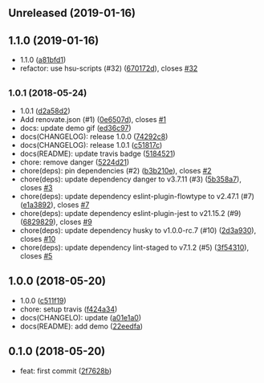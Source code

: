## Unreleased (2019-01-16)

## 1.1.0 (2019-01-16)

- 1.1.0 ([a81bfd1](https://github.com/evenchange4/michaelhsu/commit/a81bfd1))
- refactor: use hsu-scripts (#32) ([670172d](https://github.com/evenchange4/michaelhsu/commit/670172d)), closes [#32](https://github.com/evenchange4/michaelhsu/issues/32)

## <small>1.0.1 (2018-05-24)</small>

- 1.0.1 ([d2a58d2](https://github.com/evenchange4/michaelhsu/commit/d2a58d2))
- Add renovate.json (#1) ([0e6507d](https://github.com/evenchange4/michaelhsu/commit/0e6507d)), closes [#1](https://github.com/evenchange4/michaelhsu/issues/1)
- docs: update demo gif ([ed36c97](https://github.com/evenchange4/michaelhsu/commit/ed36c97))
- docs(CHANGELOG): release 1.0.0 ([74292c8](https://github.com/evenchange4/michaelhsu/commit/74292c8))
- docs(CHANGELOG): release 1.0.1 ([c51817c](https://github.com/evenchange4/michaelhsu/commit/c51817c))
- docs(README): update travis badge ([5184521](https://github.com/evenchange4/michaelhsu/commit/5184521))
- chore: remove danger ([5224d21](https://github.com/evenchange4/michaelhsu/commit/5224d21))
- chore(deps): pin dependencies (#2) ([b3b210e](https://github.com/evenchange4/michaelhsu/commit/b3b210e)), closes [#2](https://github.com/evenchange4/michaelhsu/issues/2)
- chore(deps): update dependency danger to v3.7.11 (#3) ([5b358a7](https://github.com/evenchange4/michaelhsu/commit/5b358a7)), closes [#3](https://github.com/evenchange4/michaelhsu/issues/3)
- chore(deps): update dependency eslint-plugin-flowtype to v2.47.1 (#7) ([e1a3892](https://github.com/evenchange4/michaelhsu/commit/e1a3892)), closes [#7](https://github.com/evenchange4/michaelhsu/issues/7)
- chore(deps): update dependency eslint-plugin-jest to v21.15.2 (#9) ([6829829](https://github.com/evenchange4/michaelhsu/commit/6829829)), closes [#9](https://github.com/evenchange4/michaelhsu/issues/9)
- chore(deps): update dependency husky to v1.0.0-rc.7 (#10) ([2d3a930](https://github.com/evenchange4/michaelhsu/commit/2d3a930)), closes [#10](https://github.com/evenchange4/michaelhsu/issues/10)
- chore(deps): update dependency lint-staged to v7.1.2 (#5) ([3f54310](https://github.com/evenchange4/michaelhsu/commit/3f54310)), closes [#5](https://github.com/evenchange4/michaelhsu/issues/5)

## 1.0.0 (2018-05-20)

- 1.0.0 ([c511f19](https://github.com/evenchange4/michaelhsu/commit/c511f19))
- chore: setup travis ([f424a34](https://github.com/evenchange4/michaelhsu/commit/f424a34))
- docs(CHANGELO): update ([a01e1a0](https://github.com/evenchange4/michaelhsu/commit/a01e1a0))
- docs(README): add demo ([22eedfa](https://github.com/evenchange4/michaelhsu/commit/22eedfa))

## 0.1.0 (2018-05-20)

- feat: first commit ([2f7628b](https://github.com/evenchange4/michaelhsu/commit/2f7628b))
